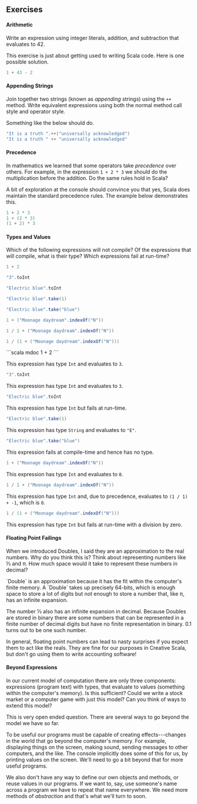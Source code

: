 ## Exercises

#### Arithmetic

Write an expression using integer literals, addition, and subtraction that evaluates to 42.

<div class="solution">
This exercise is just about getting used to writing Scala code. Here is one possible solution.

```scala mdoc
1 + 43 - 2
```
</div>


#### Appending Strings

Join together two strings (known as *appending* strings) using the `++` method. Write equivalent expressions using both the normal method call style and operator style.

<div class="solution">
Something like the below should do.

```scala mdoc
"It is a truth ".++("universally acknowledged")
"It is a truth " ++ "universally acknowledged"
```
</div>

#### Precedence

In mathematics we learned that some operators take *precedence* over others. For example, in the expression `1 + 2 * 3` we should do the multiplication before the addition. Do the same rules hold in Scala?

<div class="solution">
A bit of exploration at the console should convince you that yes, Scala does maintain the standard precedence rules. The example below demonstrates this.

```scala mdoc
1 + 2 * 3
1 + (2 * 3)
(1 + 2) * 3
```
</div>


#### Types and Values

Which of the following expressions will not compile? Of the expressions that will compile, what is their type? Which expressions fail at run-time?

```scala mdoc:silent
1 + 2
```

```scala mdoc:silent
"3".toInt
```

```scala mdoc:silent:crash
"Electric blue".toInt
```

```scala mdoc:silent
"Electric blue".take(1)
```

```scala mdoc:silent:fail
"Electric blue".take("blue")
```

```scala mdoc:silent
1 + ("Moonage daydream".indexOf("N"))
```

```scala mdoc:silent
1 / 1 + ("Moonage daydream".indexOf("N"))
```

```scala mdoc:silent:crash
1 / (1 + ("Moonage daydream".indexOf("N")))
```

<div class="solution">
```scala mdoc
1 + 2
```

This expression has type `Int` and evaluates to `3`.


```scala mdoc
"3".toInt
```

This expression has type `Int` and evaluates to `3`.

```scala mdoc:crash
"Electric blue".toInt
```

This expression has type `Int` but fails at run-time.

```scala mdoc
"Electric blue".take(1)
```

This expression has type `String` and evaluates to `"E"`.

```scala mdoc:fail
"Electric blue".take("blue")
```

This expression fails at compile-time and hence has no type.

```scala mdoc
1 + ("Moonage daydream".indexOf("N"))
```

This expression has type `Int` and evaluates to `0`.

```scala mdoc
1 / 1 + ("Moonage daydream".indexOf("N"))
```

This expression has type `Int` and, due to precedence, evaluates to `(1 / 1) + -1`, which is `0`.

```scala mdoc:crash
1 / (1 + ("Moonage daydream".indexOf("N")))
```

This expression has type `Int` but fails at run-time with a division by zero.
</div>

#### Floating Point Failings

When we introduced Doubles, I said they are an approximation to the real numbers. Why do you think this is? Think about representing numbers like ⅓ and π. How much space would it take to represent these numbers in decimal?

<div class="solution">
`Double` is an approximation because it has the fit within the computer's finite memory. A `Double` takes up precisely 64-bits, which is enough space to store a lot of digits but not enough to store a number that, like π, has an infinite expansion.

The number ⅓ also has an infinite expansion in decimal. Because Doubles are stored in binary there are some numbers that can be represented in a finite number of decimal digits but have no finite representation in binary. 0.1 turns out to be one such number.

In general, floating point numbers can lead to nasty surprises if you expect them to act like the reals. They are fine for our purposes in Creative Scala, but don't go using them to write accounting software!
</div>

#### Beyond Expressions

In our current model of computation there are only three components: expressions (program text) with types, that evaluate to values (something within the computer's memory). Is this sufficient? Could we write a stock market or a computer game with just this model? Can you think of ways to extend this model?

<div class="solution">
This is very open ended question. There are several ways to go beyond the model we have so far.

To be useful our programs must be capable of creating effects---changes in the world that go beyond the computer's memory. For example, displaying things on the screen, making sound, sending messages to other computers, and the like. The console implicitly does some of this for us, by printing values on the screen. We'll need to go a bit beyond that for more useful programs.

We also don't have any way to define our own objects and methods, or reuse values in our programs. If we want to, say, use someone's name across a program we have to repeat that name everywhere. We need more methods of *abstraction* and that's what we'll turn to soon.
</div>
